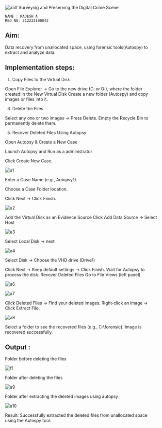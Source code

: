 ![a5](https://github.com/user-attachments/assets/9c64df3c-555b-4700-a165-c8d050f737ca)# Surveying and Preserving the Digital Crime Scene
```
NAME : RAJESH A
REG NO: 212222100042
```

## Aim:

Data recovery from unallocated space, using forensic tools(Autospy) to extract and analyze data.

## Implementation steps:

1. Copy Files to the Virtual Disk
   
Open File Explorer → Go to the new drive (C: or D:), where the folder created in the New Virtual Disk
Create a new folder (Autospy) and copy images or files into it.

3. Delete the Files
   
Select any one or two images → Press Delete.
Empty the Recycle Bin to permanently delete them.

5. Recover Deleted Files Using Autopsy
   
Open Autopsy & Create a New Case

Launch Autopsy and Run as a administrator

Click Create New Case.

![a1](https://github.com/user-attachments/assets/a7f77f13-db35-4028-8d41-46ad9711b8fe)


Enter a Case Name (e.g., Autopsy1).

Choose a Case Folder location.

Click Next → Click Finish.

![a2](https://github.com/user-attachments/assets/d950604c-6a60-4316-b405-5c6e3abc2a41)


Add the Virtual Disk as an Evidence Source
Click Add Data Source → Select Host

![a3](https://github.com/user-attachments/assets/b74502f7-8c83-4e66-b99d-0a3aa1b5bdfd)


Select Local Disk → next

![a4](https://github.com/user-attachments/assets/7c3d7a9a-651f-4444-9768-4837ea8b4988)


Select Disk → Choose the VHD drive (Drive1)



Click Next → Keep default settings → Click Finish.
Wait for Autopsy to process the disk.
Recover Deleted Files
Go to File Views (left panel).


![a6](https://github.com/user-attachments/assets/313b95ba-e241-43e4-984c-2cdee95881b8)

![a7](https://github.com/user-attachments/assets/1785e17d-406d-4d02-a8e4-1506889dcb64)


Click Deleted Files → Find your deleted images.
Right-click an image → Click Extract File.

![a8](https://github.com/user-attachments/assets/90759059-836e-4fa4-9909-7b11bac730ec)


Select a folder to see the recovered files (e.g., C:\forensic).
Image is recovered successfully.

## Output :

Folder before deleting the files

![f1](https://github.com/user-attachments/assets/f0afb378-7c9f-45c8-aeeb-58f8525de737)



Folder after deleting the files

![a9](https://github.com/user-attachments/assets/d1107745-13e9-4533-be26-17ea7dffb0cf)


Folder after extracting the deleted images using autopsy

![a10](https://github.com/user-attachments/assets/6139517b-dfdc-49c1-9864-4a92bed14734)


Result:
Successfully extracted the deleted files from unallocated space using the Autospy tool.
